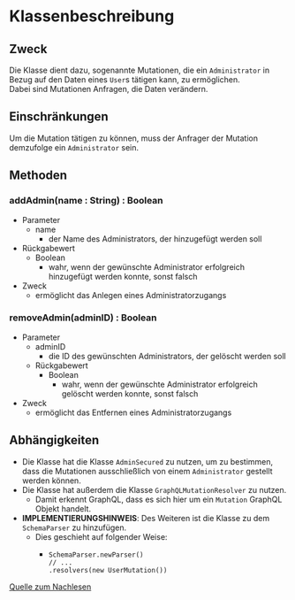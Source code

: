 # Klassenbeschreibung

## Zweck

Die Klasse dient dazu, sogenannte Mutationen, die ein `Administrator` in Bezug auf den Daten eines `User`s tätigen kann, zu ermöglichen. \
Dabei sind Mutationen Anfragen, die Daten verändern.

## Einschränkungen

Um die Mutation tätigen zu können, muss der Anfrager der Mutation demzufolge ein `Administrator` sein.

## Methoden

### addAdmin(name : String) : Boolean

- Parameter
  - name
    - der Name des Administrators, der hinzugefügt werden soll
- Rückgabewert
  - Boolean
    - wahr, wenn der gewünschte Administrator erfolgreich hinzugefügt werden konnte, sonst falsch
- Zweck
  - ermöglicht das Anlegen eines Administratorzugangs

### removeAdmin(adminID) : Boolean

- Parameter
  - adminID
    - die ID des gewünschten Administrators, der gelöscht werden soll
  - Rückgabewert
    - Boolean
      - wahr, wenn der gewünschte Administrator erfolgreich gelöscht werden konnte, sonst falsch
- Zweck
  - ermöglicht das Entfernen eines Administratorzugangs


## Abhängigkeiten

- Die Klasse hat die Klasse `AdminSecured` zu nutzen, um zu bestimmen, dass die Mutationen ausschließlich von einem `Administrator` gestellt werden können.
- Die Klasse hat außerdem die Klasse `GraphQLMutationResolver` zu nutzen.
  - Damit erkennt GraphQL, dass es sich hier um ein `Mutation` GraphQL Objekt handelt.
- **IMPLEMENTIERUNGSHINWEIS**: Des Weiteren ist die Klasse zu dem `SchemaParser` zu hinzufügen.
  - Dies geschieht auf folgender Weise:
    - ```
      SchemaParser.newParser()
      // ...
      .resolvers(new UserMutation())
      ```
[Quelle zum Nachlesen](https://www.graphql-java-kickstart.com/tools/schema-definition/)
